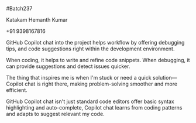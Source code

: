 #Batch237

Katakam Hemanth Kumar

+91 9398167816

GitHub Copilot chat into the project helps workflow by offering debugging tips, and code suggestions right within the development environment.

When coding, it helps to write and refine code snippets. When debugging, it can provide suggestions and detect issues quicker. 

The thing that inspires me is when I'm stuck or need a quick solution—Copilot chat is right there, making problem-solving smoother and more efficient.


GitHub Copilot chat isn't just standard code editors offer basic syntax highlighting and auto-complete, Copilot chat learns from coding patterns and adapts to suggest relevant my code.




